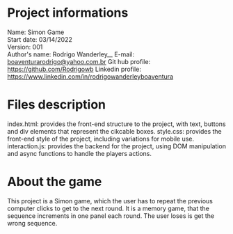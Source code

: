 # Project informations
Name: Simon Game <br />
Start date: 03/14/2022 <br />
Version: 001 <br />
Author's name: Rodrigo Wanderley__
E-mail: boaventurarodrigo@yahoo.com.br
Git hub profile: https://github.com/Rodrigowb
Linkedin profile: https://www.linkedin.com/in/rodrigowanderleyboaventura
# Files description
index.html: provides the front-end structure to the project, with text, buttons and div elements that represent the cikcable boxes.
style.css: provides the front-end style of the project, including variations for mobile use.
interaction.js: provides the backend for the project, using DOM manipulation and async functions to handle the players actions.
# About the game
This project is a Simon game, which the user has to repeat the previous computer clicks to get to the next round. It is a memory game, 
that the sequence increments in one panel each round. The user loses is get the wrong sequence.
